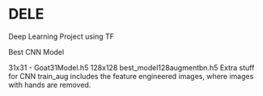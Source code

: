 # DELE
 Deep Learning Project using TF


Best CNN Model

31x31 - Goat31Model.h5
128x128 best_model128augmentbn.h5
Extra stuff for CNN
train_aug includes the feature engineered images, where images with hands are removed.